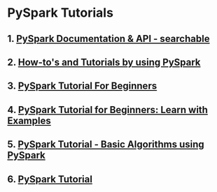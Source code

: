 # PySpark Tutorials

## 1. [PySpark Documentation & API - searchable](https://spark.apache.org/docs/latest/api/python/)

## 2. [How-to's and Tutorials by using PySpark](https://github.com/mahmoudparsian/data-algorithms-with-spark/blob/master/wiki-spark/README.md)

## 3. [PySpark Tutorial For Beginners](https://sparkbyexamples.com/pyspark-tutorial/)

## 4. [PySpark Tutorial for Beginners: Learn with Examples](https://www.guru99.com/pyspark-tutorial.html)

## 5. [PySpark Tutorial - Basic Algorithms using PySpark](https://github.com/mahmoudparsian/pyspark-tutorial)

## 6. [PySpark Tutorial](https://www.javatpoint.com/pyspark)




